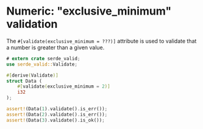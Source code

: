 # Numeric: "exclusive_minimum" validation

The `#[validate(exclusive_minimum = ???)]` attribute is used to validate that a number is greater than a given value.

```rust
# extern crate serde_valid;
use serde_valid::Validate;

#[derive(Validate)]
struct Data (
    #[validate(exclusive_minimum = 2)]
    i32
);

assert!(Data(1).validate().is_err());
assert!(Data(2).validate().is_err());
assert!(Data(3).validate().is_ok());
```
